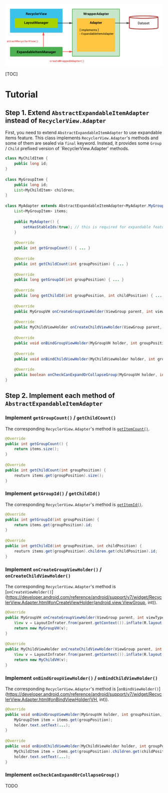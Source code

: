 ![Block Diagram - Expandable](/images/block-diagram-expand.png)

[TOC]

# Tutorial

## Step 1. Extend `AbstractExpandableItemAdapter` instead of `RecyclerView.Adapter`

First, you need to extend `AbstractExpandableItemAdapter` to use expandable items feature. This class implements `RecyclerView.Adapter`'s methods and some of them are sealed via `final` keyword. Instead, it provides some `Group` / `Child` prefixed version of `RecyclerView.Adapter' methods.

```java
class MyChildItem {
    public long id;
}

class MyGroupItem {
    public long id;
    List<MyChildItem> children;
}

class MyAdapter extends AbstractExpandableItemAdapter<MyAdapter.MyGroupVH, MyAdapter.MyChildVH> {
    List<MyGroupItem> items;

    public MyAdapter() {
        setHasStableIds(true); // this is required for expandable feature.
    }

    @Override
    public int getGroupCount() { ... }

    @Override
    public int getChildCount(int groupPosition) { ... }

    @Override
    public long getGroupId(int groupPosition) { ... }

    @Override
    public long getChildId(int groupPosition, int childPosition) { ... }

    @Override
    public MyGroupVH onCreateGroupViewHolder(ViewGroup parent, int viewType) { ... }

    @Override
    public MyChildViewHolder onCreateChildViewHolder(ViewGroup parent, int viewType) { ... }

    @Override
    public void onBindGroupViewHolder(MyGroupVH holder, int groupPosition, int viewType) { ... }

    @Override
    public void onBindChildViewHolder(MyChildViewHolder holder, int groupPosition, int childPosition, int viewType) { ... }

    @Override
    public boolean onCheckCanExpandOrCollapseGroup(MyGroupVH holder, int groupPosition, int x, int y, boolean expand) { ... }
}
```

## Step 2. Implement each method of `AbstractExpandableItemAdapter`


### Implement `getGroupCount()` / `getChildCount()`

The corresponding `RecyclerView.Adapter`'s method is [`getItemCount()`](https://developer.android.com/reference/android/support/v7/widget/RecyclerView.Adapter.html#getItemCount()).

```java
@Override
public int getGroupCount() {
    return items.size();
}

@Override
public int getChildCount(int groupPosition) {
    reuturn items.get(groupPosition).size();
}
```


### Implement `getGroupId()` / `getChildId()`

The corresponding `RecyclerView.Adapter`'s method is [`getItemId()`](https://developer.android.com/reference/android/support/v7/widget/RecyclerView.Adapter.html#getItemId(int)).

```java
@Override
public int getGroupId(int groupPosition) {
    return items.get(groupPosition).id;
}

@Override
public int getChildId(int groupPosition, int childPosition) {
    reuturn items.get(groupPosition).children.get(childPosition).id;
}
```


### Implement `onCreateGroupViewHolder()` / `onCreateChildViewHolder()`

The corresponding `RecyclerView.Adapter`'s method is [`onCreateViewHolder()`](https://developer.android.com/reference/android/support/v7/widget/RecyclerView.Adapter.html#onCreateViewHolder(android.view.ViewGroup, int)).

```java
@Override
public MyGroupVH onCreateGroupViewHolder(ViewGroup parent, int viewType) {
    View v = LayoutInfrater.from(parent.getContext()).inflate(R.layout.item_group, parent, false);
    return new MyGroupVH(v);
}

@Override
public MyChildViewHolder onCreateChildViewHolder(ViewGroup parent, int viewType) {
    View v = LayoutInfrater.from(parent.getContext()).inflate(R.layout.item_child, parent, false);
    return new MyChildVH(v);
}
```

### Implement `onBindGroupViewHolder()` / `onBindChildViewHolder()`

The corresponding `RecyclerView.Adapter`'s method is [`onBindViewHolder()`](https://developer.android.com/reference/android/support/v7/widget/RecyclerView.Adapter.html#onBindViewHolder(VH, int)).

```java
@Override
public void onBindGroupViewHolder(MyGroupVH holder, int groupPosition, int viewType) {
    MyGroupItem item = items.get(groupPosition);
    holder.text.setText(...);
}

@Override
public void onBindChildViewHolder(MyChildViewHolder holder, int groupPosition, int childPosition, int viewType) {
    MyChildItem item = items.get(groupPosition).children.get(childPosition);
    holder.text.setText(...);
}
```

### Implement `onCheckCanExpandOrCollapseGroup()`

TODO

